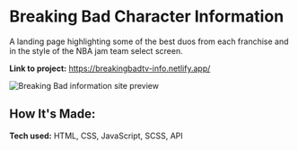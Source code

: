 # Breaking Bad Character Information

A landing page highlighting some of the best duos from each franchise and in the style of the NBA jam team select screen.

**Link to project:** https://breakingbadtv-info.netlify.app/

![Breaking Bad information site preview](https://i.ibb.co/dMv1Dwh/6hl40o.gif)

## How It's Made:

**Tech used:** HTML, CSS, JavaScript, SCSS, API
